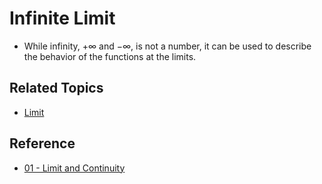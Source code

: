 # Infinite Limit

* While infinity, $+\infty$ and $-\infty$, is not a number, it can be used to describe the behavior of the functions at the limits.

## Related Topics

* [Limit](Limit.md)

## Reference

* [01 - Limit and Continuity](../../../../00%20-%20Summary/SCMA104%20-%20System%20of%20Ordinary%20Differential%20Equations%20and%20Applications%20in%20Medical%20Science/01%20-%20Limit%20and%20Continuity.md)
